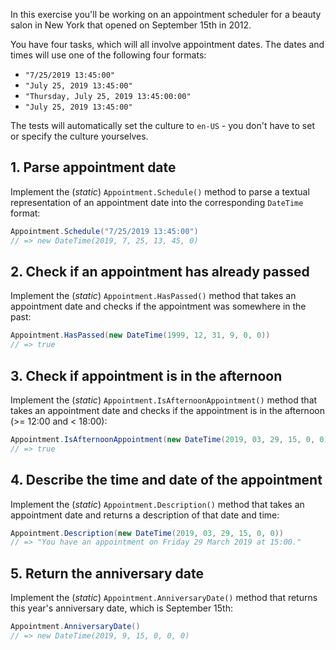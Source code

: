 In this exercise you'll be working on an appointment scheduler for a beauty salon in New York that opened on September 15th in 2012.

You have four tasks, which will all involve appointment dates. The dates and times will use one of the following four formats:

- `"7/25/2019 13:45:00"`
- `"July 25, 2019 13:45:00"`
- `"Thursday, July 25, 2019 13:45:00:00"`
- `"July 25, 2019 13:45:00"`

The tests will automatically set the culture to `en-US` - you don't have to set or specify the culture yourselves.

## 1. Parse appointment date

Implement the (_static_) `Appointment.Schedule()` method to parse a textual representation of an appointment date into the corresponding `DateTime` format:

```csharp
Appointment.Schedule("7/25/2019 13:45:00")
// => new DateTime(2019, 7, 25, 13, 45, 0)
```

## 2. Check if an appointment has already passed

Implement the (_static_) `Appointment.HasPassed()` method that takes an appointment date and checks if the appointment was somewhere in the past:

```csharp
Appointment.HasPassed(new DateTime(1999, 12, 31, 9, 0, 0))
// => true
```

## 3. Check if appointment is in the afternoon

Implement the (_static_) `Appointment.IsAfternoonAppointment()` method that takes an appointment date and checks if the appointment is in the afternoon (>= 12:00 and < 18:00):

```csharp
Appointment.IsAfternoonAppointment(new DateTime(2019, 03, 29, 15, 0, 0))
// => true
```

## 4. Describe the time and date of the appointment

Implement the (_static_) `Appointment.Description()` method that takes an appointment date and returns a description of that date and time:

```csharp
Appointment.Description(new DateTime(2019, 03, 29, 15, 0, 0))
// => "You have an appointment on Friday 29 March 2019 at 15:00."
```

## 5. Return the anniversary date

Implement the (_static_) `Appointment.AnniversaryDate()` method that returns this year's anniversary date, which is September 15th:

```csharp
Appointment.AnniversaryDate()
// => new DateTime(2019, 9, 15, 0, 0, 0)
```
